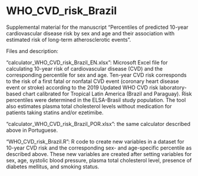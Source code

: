 # WHO_CVD_risk_Brazil
Supplemental material for the manuscript “Percentiles of predicted 10-year cardiovascular disease risk by sex and age and their association with estimated risk of long-term atherosclerotic events”.

Files and description:

“calculator_WHO_CVD_risk_Brazil_EN.xlsx”: Microsoft Excel file for calculating 10-year risk of cardiovascular disease (CVD) and the corresponding percentile for sex and age. Ten-year CVD risk corresponds to the risk of a first fatal or nonfatal CVD event (coronary heart disease event or stroke) according to the 2019 Updated WHO CVD risk laboratory-based chart calibrated for Tropical Latin America (Brazil and Paraguay). Risk percentiles were determined in the ELSA-Brasil study population. The tool also estimates plasma total cholesterol levels without medication for patients taking statins and/or ezetimibe.

“calculator_WHO_CVD_risk_Brazil_POR.xlsx”: the same calculator described above in Portuguese.

“WHO_CVD_risk_Brazil.R”: R code to create new variables in a dataset for 10-year CVD risk and the corresponding sex- and age-specific percentile as described above. These new variables are created after setting variables for sex, age, systolic blood pressure, plasma total cholesterol level, presence of diabetes mellitus, and smoking status.
